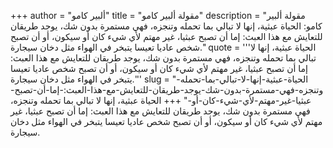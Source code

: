 +++
author = "ألبير كامو"
title = "مقولة ألبير كامو"
description = "مقولة ألبير كامو: ‏الحياة عبثية، إنها لا تبالي بما تحمله وتنجزه، فهي مستمرة بدون شك، يوجد طريقان للتعايش مع هذا العبث: إما أن تصبح عبثيا، غير مهتم لأي شيء كان أو سيكون، أو أن تصبح شخص عاديا تعيسا يتبخر في الهواء مثل دخان سيجارة."
quote = '''‏الحياة عبثية، إنها لا تبالي بما تحمله وتنجزه، فهي مستمرة بدون شك، يوجد طريقان للتعايش مع هذا العبث: إما أن تصبح عبثيا، غير مهتم لأي شيء كان أو سيكون، أو أن تصبح شخص عاديا تعيسا يتبخر في الهواء مثل دخان سيجارة.''' 
slug = "‏الحياة-عبثية-إنها-لا-تبالي-بما-تحمله-وتنجزه-فهي-مستمرة-بدون-شك-يوجد-طريقان-للتعايش-مع-هذا-العبث:-إما-أن-تصبح-عبثيا-غير-مهتم-لأي-شيء-كان-أو-"
+++
‏الحياة عبثية، إنها لا تبالي بما تحمله وتنجزه، فهي مستمرة بدون شك، يوجد طريقان للتعايش مع هذا العبث: إما أن تصبح عبثيا، غير مهتم لأي شيء كان أو سيكون، أو أن تصبح شخص عاديا تعيسا يتبخر في الهواء مثل دخان سيجارة.

